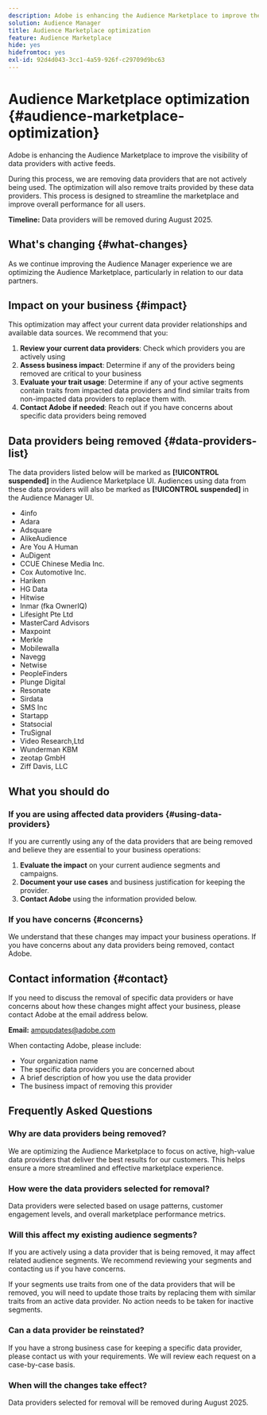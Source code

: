 ```yaml
---
description: Adobe is enhancing the Audience Marketplace to improve the visibility of data providers with active feeds.
solution: Audience Manager
title: Audience Marketplace optimization
feature: Audience Marketplace
hide: yes
hidefromtoc: yes
exl-id: 92d4d043-3cc1-4a59-926f-c29709d9bc63
---
```

# Audience Marketplace optimization {#audience-marketplace-optimization}

Adobe is enhancing the Audience Marketplace to improve the visibility of data providers with active feeds.

During this process, we are removing data providers that are not actively being used. The optimization will also remove traits provided by these data providers. This process is designed to streamline the marketplace and improve overall performance for all users.

**Timeline:** Data providers will be removed during August 2025.

## What's changing {#what-changes}

As we continue improving the Audience Manager experience we are optimizing the Audience Marketplace, particularly in relation to our data partners.

## Impact on your business {#impact}

This optimization may affect your current data provider relationships and available data sources. We recommend that you:

1. **Review your current data providers**: Check which providers you are actively using
2. **Assess business impact**: Determine if any of the providers being removed are critical to your business
3. **Evaluate your trait usage**: Determine if any of your active segments contain traits from impacted data providers and find similar traits from non-impacted data providers to replace them with.
4. **Contact Adobe if needed**: Reach out if you have concerns about specific data providers being removed

## Data providers being removed {#data-providers-list}

The data providers listed below will be marked as **[!UICONTROL suspended]** in the Audience Marketplace UI. Audiences using data from these data providers will also be marked as **[!UICONTROL suspended]** in the Audience Manager UI.

* 4info
* Adara
* Adsquare
* AlikeAudience
* Are You A Human
* AuDigent
* CCUE Chinese Media Inc.
* Cox Automotive Inc.
* Hariken
* HG Data
* Hitwise
* Inmar (fka OwnerIQ)
* Lifesight Pte Ltd
* MasterCard Advisors
* Maxpoint
* Merkle
* Mobilewalla
* Navegg
* Netwise
* PeopleFinders
* Plunge Digital
* Resonate
* Sirdata
* SMS Inc
* Startapp
* Statsocial
* TruSignal
* Video Research,Ltd
* Wunderman KBM
* zeotap GmbH
* Ziff Davis, LLC


## What you should do

### If you are using affected data providers {#using-data-providers}

If you are currently using any of the data providers that are being removed and believe they are essential to your business operations:

1. **Evaluate the impact** on your current audience segments and campaigns.
2. **Document your use cases** and business justification for keeping the provider.
3. **Contact Adobe** using the information provided below.

### If you have concerns {#concerns}

We understand that these changes may impact your business operations. If you have concerns about any data providers being removed, contact Adobe.

## Contact information {#contact}

If you need to discuss the removal of specific data providers or have concerns about how these changes might affect your business, please contact Adobe at the email address below.

**Email:** ampupdates@adobe.com

When contacting Adobe, please include:

* Your organization name
* The specific data providers you are concerned about
* A brief description of how you use the data provider
* The business impact of removing this provider

## Frequently Asked Questions

### Why are data providers being removed?

We are optimizing the Audience Marketplace to focus on active, high-value data providers that deliver the best results for our customers. This helps ensure a more streamlined and effective marketplace experience.

### How were the data providers selected for removal?

Data providers were selected based on usage patterns, customer engagement levels, and overall marketplace performance metrics.

### Will this affect my existing audience segments?

If you are actively using a data provider that is being removed, it may affect related audience segments. We recommend reviewing your segments and contacting us if you have concerns.

If your segments use traits from one of the data providers that will be removed, you will need to update those traits by replacing them with similar traits from an active data provider. No action needs to be taken for inactive segments.

### Can a data provider be reinstated?

If you have a strong business case for keeping a specific data provider, please contact us with your requirements. We will review each request on a case-by-case basis.

### When will the changes take effect?

Data providers selected for removal will be removed during August 2025.
